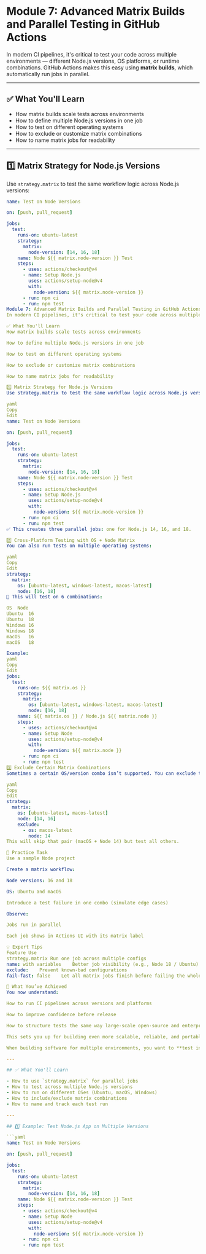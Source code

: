 # Module 7: Advanced Matrix Builds and Parallel Testing in GitHub Actions

In modern CI pipelines, it's critical to test your code across multiple environments — different Node.js versions, OS platforms, or runtime combinations. GitHub Actions makes this easy using **matrix builds**, which automatically run jobs in parallel.

---

## ✅ What You'll Learn

- How matrix builds scale tests across environments  
- How to define multiple Node.js versions in one job  
- How to test on different operating systems  
- How to exclude or customize matrix combinations  
- How to name matrix jobs for readability

---

## 1️⃣ Matrix Strategy for Node.js Versions

Use `strategy.matrix` to test the same workflow logic across Node.js versions:

```yaml
name: Test on Node Versions

on: [push, pull_request]

jobs:
  test:
    runs-on: ubuntu-latest
    strategy:
      matrix:
        node-version: [14, 16, 18]
    name: Node ${{ matrix.node-version }} Test
    steps:
      - uses: actions/checkout@v4
      - name: Setup Node.js
        uses: actions/setup-node@v4
        with:
          node-version: ${{ matrix.node-version }}
      - run: npm ci
      - run: npm test
Module 7: Advanced Matrix Builds and Parallel Testing in GitHub Actions
In modern CI pipelines, it's critical to test your code across multiple environments — different Node.js versions, OS platforms, or runtime combinations. GitHub Actions makes this easy using matrix builds, which automatically run jobs in parallel.

✅ What You'll Learn
How matrix builds scale tests across environments

How to define multiple Node.js versions in one job

How to test on different operating systems

How to exclude or customize matrix combinations

How to name matrix jobs for readability

1️⃣ Matrix Strategy for Node.js Versions
Use strategy.matrix to test the same workflow logic across Node.js versions:

yaml
Copy
Edit
name: Test on Node Versions

on: [push, pull_request]

jobs:
  test:
    runs-on: ubuntu-latest
    strategy:
      matrix:
        node-version: [14, 16, 18]
    name: Node ${{ matrix.node-version }} Test
    steps:
      - uses: actions/checkout@v4
      - name: Setup Node.js
        uses: actions/setup-node@v4
        with:
          node-version: ${{ matrix.node-version }}
      - run: npm ci
      - run: npm test
✅ This creates three parallel jobs: one for Node.js 14, 16, and 18.

2️⃣ Cross-Platform Testing with OS + Node Matrix
You can also run tests on multiple operating systems:

yaml
Copy
Edit
strategy:
  matrix:
    os: [ubuntu-latest, windows-latest, macos-latest]
    node: [16, 18]
🔁 This will test on 6 combinations:

OS	Node
Ubuntu	16
Ubuntu	18
Windows	16
Windows	18
macOS	16
macOS	18

Example:
yaml
Copy
Edit
jobs:
  test:
    runs-on: ${{ matrix.os }}
    strategy:
      matrix:
        os: [ubuntu-latest, windows-latest, macos-latest]
        node: [16, 18]
    name: ${{ matrix.os }} / Node.js ${{ matrix.node }}
    steps:
      - uses: actions/checkout@v4
      - name: Setup Node
        uses: actions/setup-node@v4
        with:
          node-version: ${{ matrix.node }}
      - run: npm ci
      - run: npm test
3️⃣ Exclude Certain Matrix Combinations
Sometimes a certain OS/version combo isn’t supported. You can exclude them:

yaml
Copy
Edit
strategy:
  matrix:
    os: [ubuntu-latest, macos-latest]
    node: [14, 16]
    exclude:
      - os: macos-latest
        node: 14
This will skip that pair (macOS + Node 14) but test all others.

🧪 Practice Task
Use a sample Node project

Create a matrix workflow:

Node versions: 16 and 18

OS: Ubuntu and macOS

Introduce a test failure in one combo (simulate edge cases)

Observe:

Jobs run in parallel

Each job shows in Actions UI with its matrix label

💡 Expert Tips
Feature	Use
strategy.matrix	Run one job across multiple configs
name: with variables	Better job visibility (e.g., Node 18 / Ubuntu)
exclude:	Prevent known-bad configurations
fail-fast: false	Let all matrix jobs finish before failing the whole workflow

🧠 What You’ve Achieved
You now understand:

How to run CI pipelines across versions and platforms

How to improve confidence before release

How to structure tests the same way large-scale open-source and enterprise projects do

This sets you up for building even more scalable, reliable, and portable pipelines.# Module 7: Advanced Matrix Builds and Parallel Testing in GitHub Actions

When building software for multiple environments, you want to **test in parallel** across OSes, versions, and configurations. This module introduces **matrix builds**, allowing you to multiply test coverage without increasing complexity.

---

## ✅ What You'll Learn

- How to use `strategy.matrix` for parallel jobs
- How to test across multiple Node.js versions
- How to run on different OSes (Ubuntu, macOS, Windows)
- How to include/exclude matrix combinations
- How to name and track each test run

---

## 1️⃣ Example: Test Node.js App on Multiple Versions

```yaml
name: Test on Node Versions

on: [push, pull_request]

jobs:
  test:
    runs-on: ubuntu-latest
    strategy:
      matrix:
        node-version: [14, 16, 18]
    name: Node ${{ matrix.node-version }} Test
    steps:
      - uses: actions/checkout@v4
      - name: Setup Node
        uses: actions/setup-node@v4
        with:
          node-version: ${{ matrix.node-version }}
      - run: npm ci
      - run: npm test

